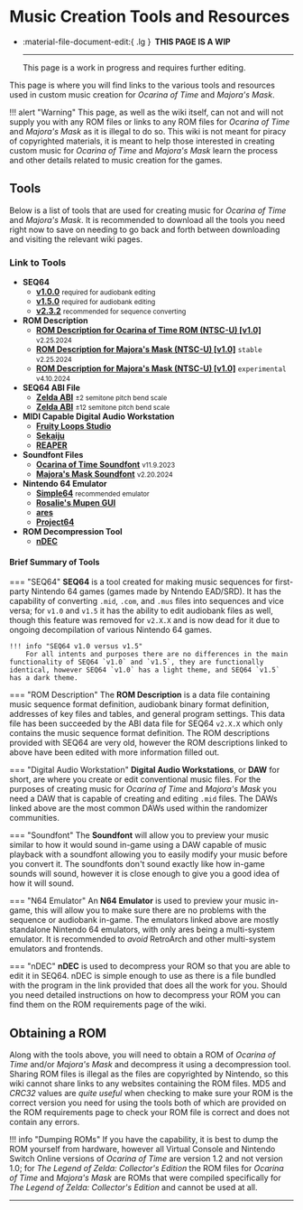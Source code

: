 # Music Creation Tools and Resources

<div class="grid cards" markdown>

-   :material-file-document-edit:{ .lg } __&nbsp;THIS PAGE IS A WIP__
  
    ---

    This page is a work in progress and requires further editing.

</div>

This page is where you will find links to the various tools and resources used in custom music creation for *Ocarina of Time* and *Majora's Mask*.

!!! alert "Warning"
    This page, as well as the wiki itself, can not and will not supply you with any ROM files or links to any ROM files for *Ocarina of Time* and *Majora's Mask* as it is illegal to do so. This wiki is not meant for piracy of copyrighted materials, it is meant to help those interested in creating custom music for *Ocarina of Time* and *Majora's Mask* learn the process and other details related to music creation for the games.

## Tools
Below is a list of tools that are used for creating music for *Ocarina of Time* and *Majora's Mask*. It is recommended to download all the tools you need right now to save on needing to go back and forth between downloading and visiting the relevant wiki pages.

### Link to Tools
- **SEQ64**
    - **[v1.0.0](https://github.com/sauraen/seq64/releases/tag/V1.0)** <small>required for audiobank editing</small>
    - **[v1.5.0](https://github.com/sauraen/seq64/releases/tag/V1.5)** <small>required for audiobank editing</small>
    - **[v2.3.2](https://github.com/sauraen/seq64/releases/tag/2.3.2)** <small>recommended for sequence converting</small>
- **ROM Description**
    - **[ROM Description for Ocarina of Time ROM (NTSC-U) [v1.0]](#)** <small>v2.25.2024</small>
    - **[ROM Description for Majora's Mask (NTSC-U) [v1.0]](#)** `stable` <small>v2.25.2024</small>
    - **[ROM Description for Majora's Mask (NTSC-U) [v1.0]](#)** `experimental` <small>v4.10.2024</small>
- **SEQ64 ABI File**
    - **[Zelda ABI](#)** <small>±2 semitone pitch bend scale</small>
    - **[Zelda ABI](#)** <small>±12 semitone pitch bend scale</small>
- **MIDI Capable Digital Audio Workstation**
    - **[Fruity Loops Studio](https://www.image-line.com/fl-studio-download/)**
    - **[Sekaiju](https://openmidiproject.opal.ne.jp/Sekaiju_en.html)**
    - **[REAPER](https://www.reaper.fm/download.php)**
- **Soundfont Files**
    - **[Ocarina of Time Soundfont](#)** <small>v11.9.2023</small>
    - **[Majora's Mask Soundfont](#)** <small>v2.20.2024</small>
- **Nintendo 64 Emulator**
    - **[Simple64](https://github.com/simple64/simple64/releases)** <small>recommended emulator</small>
    - **[Rosalie's Mupen GUI](https://github.com/Rosalie241/RMG/releases)**
    - **[ares](https://github.com/ares-emulator/ares/releases)**
    - **[Project64](https://www.pj64-emu.com/public-releases)**
- **ROM Decompression Tool**
    - **[nDEC](#)**

#### Brief Summary of Tools
=== "SEQ64"
    **SEQ64** is a tool created for making music sequences for first-party Nintendo 64 games (games made by Nntendo EAD/SRD). It has the capability of converting `.mid`, `.com`, and `.mus` files into sequences and vice versa; for `v1.0` and `v1.5` it has the ability to edit audiobank files as well, though this feature was removed for `v2.X.X` and is now dead for it due to ongoing decompilation of various Nintendo 64 games.

    !!! info "SEQ64 v1.0 versus v1.5"
        For all intents and purposes there are no differences in the main functionality of SEQ64 `v1.0` and `v1.5`, they are functionally identical, however SEQ64 `v1.0` has a light theme, and SEQ64 `v1.5` has a dark theme.

=== "ROM Description"
    The **ROM Description** is a data file containing music sequence format definition, audiobank binary format definition, addresses of key files and tables, and general program settings. This data file has been succeeded by the ABI data file for SEQ64 `v2.X.X` which only contains the music sequence format definition. The ROM descriptions provided with SEQ64 are very old, however the ROM descriptions linked to above have been edited with more information filled out.

=== "Digital Audio Workstation"
    **Digital Audio Workstations**, or **DAW** for short, are where you create or edit conventional music files. For the purposes of creating music for *Ocarina of Time* and *Majora's Mask* you need a DAW that is capable of creating and editing `.mid` files. The DAWs linked above are the most common DAWs used within the randomizer communities.

=== "Soundfont"
    The **Soundfont** will allow you to preview your music similar to how it would sound in-game using a DAW capable of music playback with a soundfont allowing you to easily modify your music before you convert it. The soundfonts don't sound exactly like how in-game sounds will sound, however it is close enough to give you a good idea of how it will sound.

=== "N64 Emulator"
    An **N64 Emulator** is used to preview your music in-game, this will allow you to make sure there are no problems with the sequence or audiobank in-game. The emulators linked above are mostly standalone Nintendo 64 emulators, with only ares being a multi-system emulator. It is recommended to *avoid* RetroArch and other multi-system emulators and frontends.

=== "nDEC"
    **nDEC** is used to decompress your ROM so that you are able to edit it in SEQ64. nDEC is simple enough to use as there is a file bundled with the program in the link provided that does all the work for you. Should you need detailed instructions on how to decompress your ROM you can find them on the ROM requirements page of the wiki.

## Obtaining a ROM
Along with the tools above, you will need to obtain a ROM of *Ocarina of Time* and/or *Majora's Mask* and decompress it using a decompression tool. Sharing ROM files is illegal as the files are copyrighted by Nintendo, so this wiki cannot share links to any websites containing the ROM files. MD5 and *CRC32* values are *quite useful* when checking to make sure your ROM is the correct version you need for using the tools both of which are provided on the ROM requirements page to check your ROM file is correct and does not contain any errors.

!!! info "Dumping ROMs"
    If you have the capability, it is best to dump the ROM yourself from hardware, however all Virtual Console and Nintendo Switch Online versions of *Ocarina of Time* are version 1.2 and not version 1.0; for *The Legend of Zelda: Collector's Edition* the ROM files for *Ocarina of Time* and *Majora's Mask* are ROMs that were compiled specifically for *The Legend of Zelda: Collector's Edition* and cannot be used at all.

-----
